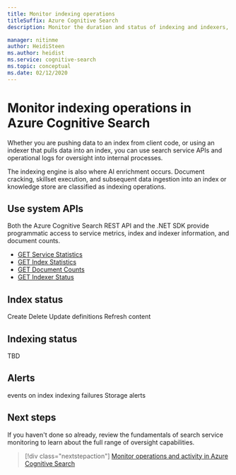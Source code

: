 ```yaml
---
title: Monitor indexing operations
titleSuffix: Azure Cognitive Search
description: Monitor the duration and status of indexing and indexers, and set up alerts for notification or corrective action should problems arise.

manager: nitinme
author: HeidiSteen
ms.author: heidist
ms.service: cognitive-search
ms.topic: conceptual
ms.date: 02/12/2020
---
```


# Monitor indexing operations in Azure Cognitive Search

Whether you are pushing data to an index from client code, or using an indexer that pulls data into an index, you can use search service APIs and operational logs for oversight into internal processes.

The indexing engine is also where AI enrichment occurs. Document cracking, skillset execution, and subsequent data ingestion into an index or knowledge store are classified as indexing operations.

## Use system APIs

Both the Azure Cognitive Search REST API and the .NET SDK provide programmatic access to service metrics, index and indexer information, and document counts.

+ [GET Service Statistics](/rest/api/searchservice/get-service-statistics)
+ [GET Index Statistics](/rest/api/searchservice/get-index-statistics)
+ [GET Document Counts](/rest/api/searchservice/count-documents)
+ [GET Indexer Status](/rest/api/searchservice/get-indexer-status)

## Index status

Create
Delete
Update definitions
Refresh content

## Indexing status

TBD

## Alerts

events on index
indexing failures
Storage alerts

## Next steps

If you haven't done so already, review the fundamentals of search service monitoring to learn about the full range of oversight capabilities.

> [!div class="nextstepaction"]
> [Monitor operations and activity in Azure Cognitive Search](search-monitor-usage.md)
